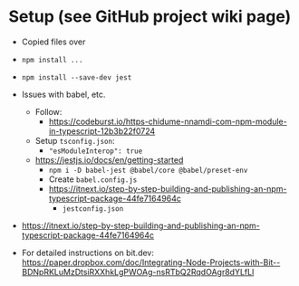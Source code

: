 # Setup (see GitHub project wiki page)
- Copied files over
- `npm install ...`
- `npm install --save-dev jest`
- Issues with babel, etc.
  - Follow: 
    - https://codeburst.io/https-chidume-nnamdi-com-npm-module-in-typescript-12b3b22f0724
  - Setup `tsconfig.json`:
    - `"esModuleInterop": true`
  - https://jestjs.io/docs/en/getting-started
    - `npm i -D babel-jest @babel/core @babel/preset-env`
    - Create `babel.config.js`
    - https://itnext.io/step-by-step-building-and-publishing-an-npm-typescript-package-44fe7164964c
        - `jestconfig.json`

- https://itnext.io/step-by-step-building-and-publishing-an-npm-typescript-package-44fe7164964c
- For detailed instructions on bit.dev: https://paper.dropbox.com/doc/Integrating-Node-Projects-with-Bit--BDNpRKLuMzDtsiRXXhkLgPWOAg-nsRTbQ2RqdOAgr8dYLfLl
        
        
